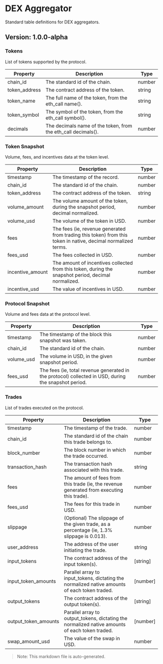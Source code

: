 # DEX Aggregator

Standard table definitions for DEX aggregators.

## Version: 1.0.0-alpha

### Tokens

List of tokens supported by the protocol.

| Property                | Description                                               | Type   |
|-------------------------|-----------------------------------------------------------|--------|
| chain_id                 | The standard id of the chain.                             | number |
| token_address            | The contract address of the token.                        | string |
| token_name               | The full name of the token, from the eth_call name().     | string |
| token_symbol             | The symbol of the token, from the eth_call symbol().      | string |
| decimals                 | The decimals name of the token, from the eth_call decimals(). | number |

### Token Snapshot

Volume, fees, and incentives data at the token level.

| Property                | Description                                               | Type   |
|-------------------------|-----------------------------------------------------------|--------|
| timestamp                | The timestamp of the record.                              | number |
| chain_id                 | The standard id of the chain.                             | number |
| token_address            | The contract address of the token.                        | string |
| volume_amount            | The volume amount of the token, during the snapshot period, decimal normalized. | number |
| volume_usd               | The volume of the token in USD.                           | number |
| fees                     | The fees (ie, revenue generated from trading this token) from this token in native, decimal normalized terms. | number |
| fees_usd                 | The fees collected in USD.                                | number |
| incentive_amount         | The amount of incentives collected from this token, during the snapshot period, decimal normalized. | number |
| incentive_usd            | The value of incentives in USD.                           | number |

### Protocol Snapshot

Volume and fees data at the protocol level.

| Property                | Description                                               | Type   |
|-------------------------|-----------------------------------------------------------|--------|
| timestamp                | The timestamp of the block this snapshot was taken.       | number |
| chain_id                 | The standard id of the chain.                             | number |
| volume_usd               | The volume in USD, in the given snapshot period.          | number |
| fees_usd                 | The fees (ie, total revenue generated in the protocol) collected in USD, during the snapshot period. | number |

### Trades

List of trades executed on the protocol.

| Property                | Description                                               | Type   |
|-------------------------|-----------------------------------------------------------|--------|
| timestamp                | The timestamp of the trade.                               | number |
| chain_id                 | The standard id of the chain this trade belongs to.       | number |
| block_number             | The block number in which the trade occurred.             | number |
| transaction_hash         | The transaction hash associated with this trade.          | string |
| fees                     | The amount of fees from this trade (ie, the revenue generated from executing this trade). | number |
| fees_usd                 | The fees for this trade in USD.                           | number |
| slippage                 | (Optional) The slippage of the given trade, as a percentage (ie, 1.3% slippage is 0.013). | number |
| user_address             | The address of the user initiating the trade.             | string |
| input_tokens             | The contract address of the input token(s).               | [string] |
| input_token_amounts      | Parallel array to input_tokens, dictating the normalized native amounts of each token traded. | [number] |
| output_tokens            | The contract address of the output token(s).              | [string] |
| output_token_amounts     | Parallel array to output_tokens, dictating the normalized native amounts of each token traded. | [number] |
| swap_amount_usd          | The value of the swap in USD.                             | number |

> Note: This markdown file is auto-generated.
